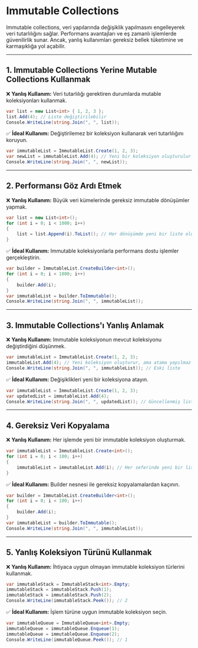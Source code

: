 # Immutable Collections

Immutable collections, veri yapılarında değişiklik yapılmasını engelleyerek veri tutarlılığını sağlar. Performans avantajları ve eş zamanlı işlemlerde güvenilirlik sunar. Ancak, yanlış kullanımları gereksiz bellek tüketimine ve karmaşıklığa yol açabilir.

---

## 1. Immutable Collections Yerine Mutable Collections Kullanmak

❌ **Yanlış Kullanım:** Veri tutarlılığı gerektiren durumlarda mutable koleksiyonları kullanmak.

```csharp
var list = new List<int> { 1, 2, 3 };
list.Add(4); // Liste değiştirilebilir
Console.WriteLine(string.Join(", ", list));
```

✅ **İdeal Kullanım:** Değiştirilemez bir koleksiyon kullanarak veri tutarlılığını koruyun.

```csharp
var immutableList = ImmutableList.Create(1, 2, 3);
var newList = immutableList.Add(4); // Yeni bir koleksiyon oluşturulur
Console.WriteLine(string.Join(", ", newList));
```

---

## 2. Performansı Göz Ardı Etmek

❌ **Yanlış Kullanım:** Büyük veri kümelerinde gereksiz immutable dönüşümler yapmak.

```csharp
var list = new List<int>();
for (int i = 0; i < 1000; i++)
{
    list = list.Append(i).ToList(); // Her dönüşümde yeni bir liste oluşturulur
}
```

✅ **İdeal Kullanım:** Immutable koleksiyonlarla performans dostu işlemler gerçekleştirin.

```csharp
var builder = ImmutableList.CreateBuilder<int>();
for (int i = 0; i < 1000; i++)
{
    builder.Add(i);
}
var immutableList = builder.ToImmutable();
Console.WriteLine(string.Join(", ", immutableList));
```

---

## 3. Immutable Collections'ı Yanlış Anlamak

❌ **Yanlış Kullanım:** Immutable koleksiyonun mevcut koleksiyonu değiştirdiğini düşünmek.

```csharp
var immutableList = ImmutableList.Create(1, 2, 3);
immutableList.Add(4); // Yeni koleksiyon oluşturur, ama atama yapılmaz
Console.WriteLine(string.Join(", ", immutableList)); // Eski liste
```

✅ **İdeal Kullanım:** Değişiklikleri yeni bir koleksiyona atayın.

```csharp
var immutableList = ImmutableList.Create(1, 2, 3);
var updatedList = immutableList.Add(4);
Console.WriteLine(string.Join(", ", updatedList)); // Güncellenmiş liste
```

---

## 4. Gereksiz Veri Kopyalama

❌ **Yanlış Kullanım:** Her işlemde yeni bir immutable koleksiyon oluşturmak.

```csharp
var immutableList = ImmutableList.Create<int>();
for (int i = 0; i < 100; i++)
{
    immutableList = immutableList.Add(i); // Her seferinde yeni bir liste oluşturulur
}
```

✅ **İdeal Kullanım:** Builder nesnesi ile gereksiz kopyalamalardan kaçının.

```csharp
var builder = ImmutableList.CreateBuilder<int>();
for (int i = 0; i < 100; i++)
{
    builder.Add(i);
}
var immutableList = builder.ToImmutable();
Console.WriteLine(string.Join(", ", immutableList));
```

---

## 5. Yanlış Koleksiyon Türünü Kullanmak

❌ **Yanlış Kullanım:** İhtiyaca uygun olmayan immutable koleksiyon türlerini kullanmak.

```csharp
var immutableStack = ImmutableStack<int>.Empty;
immutableStack = immutableStack.Push(1);
immutableStack = immutableStack.Push(2);
Console.WriteLine(immutableStack.Peek()); // 2
```

✅ **İdeal Kullanım:** İşlem türüne uygun immutable koleksiyon seçin.

```csharp
var immutableQueue = ImmutableQueue<int>.Empty;
immutableQueue = immutableQueue.Enqueue(1);
immutableQueue = immutableQueue.Enqueue(2);
Console.WriteLine(immutableQueue.Peek()); // 1
```